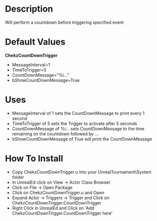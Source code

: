 Description
===============

Will perform a countdown before triggering specified event

Default Values
===============

**ChekzCountDownTrigger**
- MessageInterval=1
- TimeToTrigger=5
- CountDownMessage="%i..."
- bShowCountDownMessage=True

Uses
===============

- MessageInterval of 1 sets the CountDownMessage to print every 1 second
- TimeToTrigger of 5 sets the Trigger to activate after 5 seconds
- CountDownMessage of %i... sets CountDownMessage to the time remaining on the countdown followed by ...
- bShowCountDownMessage of True will print the CountDownMessage

How To Install
===============

- Copy ChekzCountDownTrigger.u into your UnrealTournament\\System folder
- In UnrealEd click on View -> Actor Class Browser
- Click on File -> Open Package
- Click on ChekzCountDownTrigger.u and Open
- Expand Actor -> Triggers -> Trigger and Click on ChekzCountDownTrigger.CountDownTrigger
- Right Click in UnrealEd and Click on 'Add ChekzCountDownTrigger.CountDownTrigger here'